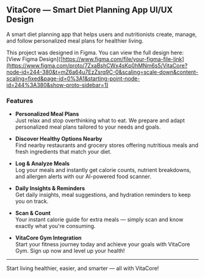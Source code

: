 ## VitaCore — Smart Diet Planning App UI/UX Design

A smart diet planning app that helps users and nutritionists create, manage, and follow personalized meal plans for healthier living.

This project was designed in Figma. You can view the full design here:
[View Figma Design]([https://www.figma.com/file/your-figma-file-link](https://www.figma.com/proto/7ZxaBshCWx4sKp0hMNm6s5/VitaCore?node-id=244-380&t=mZ6a64u7EzZsrq9C-0&scaling=scale-down&content-scaling=fixed&page-id=0%3A1&starting-point-node-id=244%3A380&show-proto-sidebar=1)

### Features

- **Personalized Meal Plans**  
  Just relax and stop overthinking what to eat. We prepare and adapt personalized meal plans tailored to your needs and goals.

- **Discover Healthy Options Nearby**  
  Find nearby restaurants and grocery stores offering nutritious meals and fresh ingredients that match your diet.

- **Log & Analyze Meals**  
  Log your meals and instantly get calorie counts, nutrient breakdowns, and allergen alerts with our AI-powered food scanner.

- **Daily Insights & Reminders**  
  Get daily insights, meal suggestions, and hydration reminders to keep you on track.

- **Scan & Count**  
  Your instant calorie guide for extra meals — simply scan and know exactly what you're consuming.

- **VitaCore Gym Integration**  
  Start your fitness journey today and achieve your goals with VitaCore Gym. Sign up now and level up your health!

---

Start living healthier, easier, and smarter — all with VitaCore!
